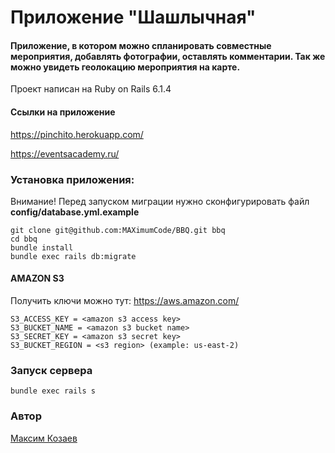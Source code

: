 # Приложение "Шашлычная"
#### Приложение, в котором можно спланировать совместные мероприятия, добавлять фотографии, оставлять комментарии. Так же можно увидеть геолокацию мероприятия на карте.

Проект написан на Ruby on Rails 6.1.4

#### Ссылки на приложение
https://pinchito.herokuapp.com/

https://eventsacademy.ru/

### Установка приложения:
Внимание! Перед запуском миграции нужно сконфигурировать файл **config/database.yml.example**
```ssh
git clone git@github.com:MAXimumCode/BBQ.git bbq
cd bbq
bundle install
bundle exec rails db:migrate
```

#### AMAZON S3
Получить ключи можно тут: https://aws.amazon.com/
```
S3_ACCESS_KEY = <amazon s3 access key>
S3_BUCKET_NAME = <amazon s3 bucket name>
S3_SECRET_KEY = <amazon s3 secret key>
S3_BUCKET_REGION = <s3 region> (example: us-east-2)
```


### Запуск сервера
```ssh
bundle exec rails s
```

### Автор
[Максим Козаев](https://maximumcode.github.io/CV/)
 
